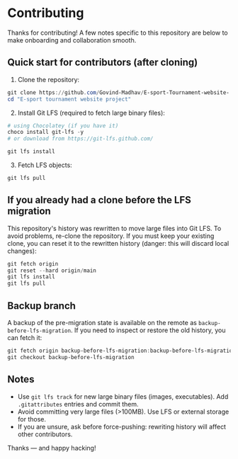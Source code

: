 # Contributing

Thanks for contributing! A few notes specific to this repository are below to make onboarding and collaboration smooth.

## Quick start for contributors (after cloning)
1. Clone the repository:

```powershell
git clone https://github.com/Govind-Madhav/E-sport-Tournament-website-.git
cd "E-sport tournament website project"
```

2. Install Git LFS (required to fetch large binary files):

```powershell
# using Chocolatey (if you have it)
choco install git-lfs -y
# or download from https://git-lfs.github.com/

git lfs install
```

3. Fetch LFS objects:

```powershell
git lfs pull
```

## If you already had a clone before the LFS migration
This repository's history was rewritten to move large files into Git LFS. To avoid problems, re-clone the repository. If you must keep your existing clone, you can reset it to the rewritten history (danger: this will discard local changes):

```powershell
git fetch origin
git reset --hard origin/main
git lfs install
git lfs pull
```

## Backup branch
A backup of the pre-migration state is available on the remote as `backup-before-lfs-migration`. If you need to inspect or restore the old history, you can fetch it:

```powershell
git fetch origin backup-before-lfs-migration:backup-before-lfs-migration
git checkout backup-before-lfs-migration
```

## Notes
- Use `git lfs track` for new large binary files (images, executables). Add `.gitattributes` entries and commit them.
- Avoid committing very large files (>100MB). Use LFS or external storage for those.
- If you are unsure, ask before force-pushing: rewriting history will affect other contributors.

Thanks — and happy hacking!